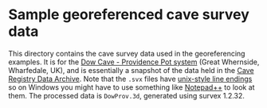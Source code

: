 # Sample georeferenced cave survey data

This directory contains the cave survey data used in the
georeferencing examples. It is for the
[Dow Cave - Providence Pot system](http://www.mudinmyhair.co.uk/ "Mud in My Hair")
(Great Whernside, Wharfedale, UK), and is
essentially a snapshot of the data held in the
[Cave Registry Data Archive](http://cave-registry.org.uk/ "Cave Registry").
Note that the `.svx` files have
[unix-style line endings](https://en.wikipedia.org/wiki/Newline "wikipedia")
so on Windows you might have to use something like
[Notepad++](https://notepad-plus-plus.org/ "Notepad++")
to look at them.  The processed data is `DowProv.3d`, generated using
survex 1.2.32.




